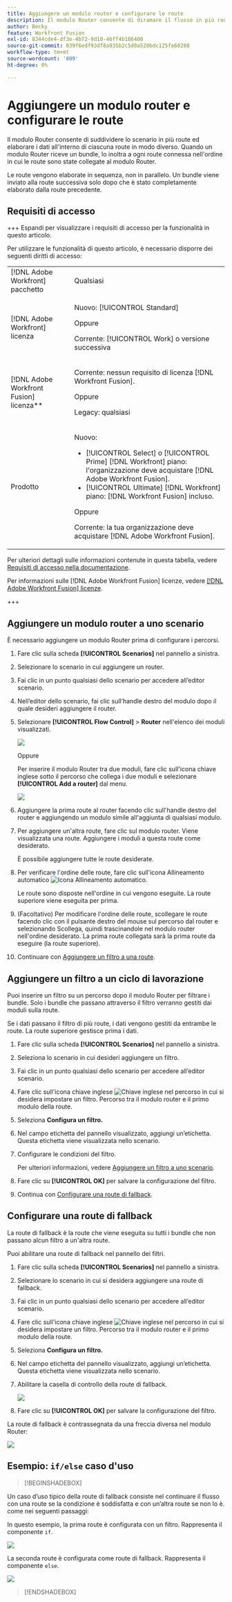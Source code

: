 ```yaml
---
title: Aggiungere un modulo router e configurare le route
description: Il modulo Router consente di diramare il flusso in più route ed elaborare i dati all'interno di ciascuna route in modo diverso. Una volta che un modulo Router riceve un bundle, lo inoltra a ogni route connessa nell'ordine in cui le route sono state collegate al modulo Router.
author: Becky
feature: Workfront Fusion
exl-id: 8344cde4-df3e-4b72-9d10-46ff4b186400
source-git-commit: 839f6edf93df8a935b2c5d0a520bdc125fe60288
workflow-type: tm+mt
source-wordcount: '809'
ht-degree: 0%

---
```


# Aggiungere un modulo router e configurare le route

Il modulo Router consente di suddividere lo scenario in più route ed elaborare i dati all&#39;interno di ciascuna route in modo diverso. Quando un modulo Router riceve un bundle, lo inoltra a ogni route connessa nell&#39;ordine in cui le route sono state collegate al modulo Router.

Le route vengono elaborate in sequenza, non in parallelo. Un bundle viene inviato alla route successiva solo dopo che è stato completamente elaborato dalla route precedente.


## Requisiti di accesso

+++ Espandi per visualizzare i requisiti di accesso per la funzionalità in questo articolo.

Per utilizzare le funzionalità di questo articolo, è necessario disporre dei seguenti diritti di accesso:

<table style="table-layout:auto">
 <col> 
 <col> 
 <tbody> 
  <tr> 
   <td role="rowheader">[!DNL Adobe Workfront] pacchetto</td> 
   <td> <p>Qualsiasi</p> </td> 
  </tr> 
  <tr data-mc-conditions=""> 
   <td role="rowheader">[!DNL Adobe Workfront] licenza</td> 
   <td> <p>Nuovo: [!UICONTROL Standard]</p><p>Oppure</p><p>Corrente: [!UICONTROL Work] o versione successiva</p> </td> 
  </tr> 
  <tr> 
   <td role="rowheader">[!DNL Adobe Workfront Fusion] licenza**</td> 
   <td>
   <p>Corrente: nessun requisito di licenza [!DNL Workfront Fusion].</p>
   <p>Oppure</p>
   <p>Legacy: qualsiasi </p>
   </td> 
  </tr> 
  <tr> 
   <td role="rowheader">Prodotto</td> 
   <td>
   <p>Nuovo:</p> <ul><li>[!UICONTROL Select] o [!UICONTROL Prime] [!DNL Workfront] piano: l'organizzazione deve acquistare [!DNL Adobe Workfront Fusion].</li><li>[!UICONTROL Ultimate] [!DNL Workfront] piano: [!DNL Workfront Fusion] incluso.</li></ul>
   <p>Oppure</p>
   <p>Corrente: la tua organizzazione deve acquistare [!DNL Adobe Workfront Fusion].</p>
   </td> 
  </tr>
 </tbody> 
</table>

Per ulteriori dettagli sulle informazioni contenute in questa tabella, vedere [Requisiti di accesso nella documentazione](/help/workfront-fusion/references/licenses-and-roles/access-level-requirements-in-documentation.md).

Per informazioni sulle [!DNL Adobe Workfront Fusion] licenze, vedere [[!DNL Adobe Workfront Fusion] licenze](/help/workfront-fusion/set-up-and-manage-workfront-fusion/licensing-operations-overview/license-automation-vs-integration.md).

+++

## Aggiungere un modulo router a uno scenario

È necessario aggiungere un modulo Router prima di configurare i percorsi.

1. Fare clic sulla scheda **[!UICONTROL Scenarios]** nel pannello a sinistra.
1. Selezionare lo scenario in cui aggiungere un router.
1. Fai clic in un punto qualsiasi dello scenario per accedere all’editor scenario.
1. Nell’editor dello scenario, fai clic sull’handle destro del modulo dopo il quale desideri aggiungere il router.
1. Selezionare **[!UICONTROL Flow Control]** > **Router** nell&#39;elenco dei moduli visualizzati.

   ![](assets/connect-the-router-350x108.png)

   Oppure

   Per inserire il modulo Router tra due moduli, fare clic sull&#39;icona chiave inglese sotto il percorso che collega i due moduli e selezionare **[!UICONTROL Add a router]** dal menu.

   ![](assets/insert-router-350x191.png)
1. Aggiungere la prima route al router facendo clic sull&#39;handle destro del router e aggiungendo un modulo simile all&#39;aggiunta di qualsiasi modulo.
1. Per aggiungere un&#39;altra route, fare clic sul modulo router. Viene visualizzata una route. Aggiungere i moduli a questa route come desiderato.

   È possibile aggiungere tutte le route desiderate.

1. Per verificare l&#39;ordine delle route, fare clic sull&#39;icona Allineamento automatico ![Icona Allineamento automatico](assets/auto-align.png).

   Le route sono disposte nell&#39;ordine in cui vengono eseguite. La route superiore viene eseguita per prima.

1. (Facoltativo) Per modificare l&#39;ordine delle route, scollegare le route facendo clic con il pulsante destro del mouse sul percorso dal router e selezionando Scollega, quindi trascinandole nel modulo router nell&#39;ordine desiderato. La prima route collegata sarà la prima route da eseguire (la route superiore).

1. Continuare con [Aggiungere un filtro a una route](#add-a-filter-to-a-route).

## Aggiungere un filtro a un ciclo di lavorazione

Puoi inserire un filtro su un percorso dopo il modulo Router per filtrare i bundle. Solo i bundle che passano attraverso il filtro verranno gestiti dai moduli sulla route.

Se i dati passano il filtro di più route, i dati vengono gestiti da entrambe le route. La route superiore gestisce prima i dati.

1. Fare clic sulla scheda **[!UICONTROL Scenarios]** nel pannello a sinistra.
1. Seleziona lo scenario in cui desideri aggiungere un filtro.
1. Fai clic in un punto qualsiasi dello scenario per accedere all’editor scenario.
1. Fare clic sull&#39;icona chiave inglese ![Chiave inglese](assets/wrench-icon.png) nel percorso in cui si desidera impostare un filtro. Percorso tra il modulo router e il primo modulo della route.
1. Seleziona **Configura un filtro.**
1. Nel campo etichetta del pannello visualizzato, aggiungi un’etichetta. Questa etichetta viene visualizzata nello scenario.
1. Configurare le condizioni del filtro.

   Per ulteriori informazioni, vedere [Aggiungere un filtro a uno scenario](/help/workfront-fusion/create-scenarios/add-modules/add-a-filter-to-a-scenario.md).

1. Fare clic su **[!UICONTROL OK]** per salvare la configurazione del filtro.

1. Continua con [Configurare una route di fallback](#configure-a-fallback-route).

## Configurare una route di fallback

La route di fallback è la route che viene eseguita su tutti i bundle che non passano alcun filtro a un&#39;altra route.

Puoi abilitare una route di fallback nel pannello dei filtri.

1. Fare clic sulla scheda **[!UICONTROL Scenarios]** nel pannello a sinistra.
1. Selezionare lo scenario in cui si desidera aggiungere una route di fallback.
1. Fai clic in un punto qualsiasi dello scenario per accedere all’editor scenario.
1. Fare clic sull&#39;icona chiave inglese ![Chiave inglese](assets/wrench-icon.png) nel percorso in cui si desidera impostare un filtro. Percorso tra il modulo router e il primo modulo della route.
1. Seleziona **Configura un filtro.**
1. Nel campo etichetta del pannello visualizzato, aggiungi un’etichetta. Questa etichetta viene visualizzata nello scenario.
1. Abilitare la casella di controllo della route di fallback.

   ![](assets/fallback-route-350x260.png)

1. Fare clic su **[!UICONTROL OK]** per salvare la configurazione del filtro.

La route di fallback è contrassegnata da una freccia diversa nel modulo Router:

![](assets/arrow-sign-in-router-module-350x361.png)

## Esempio: `if/else` caso d&#39;uso

>[!BEGINSHADEBOX]

Un caso d’uso tipico della route di fallback consiste nel continuare il flusso con una route se la condizione è soddisfatta e con un’altra route se non lo è. come nei seguenti passaggi:

In questo esempio, la prima route è configurata con un filtro. Rappresenta il componente `if`.

![](assets/set-up-a-filter-2-350x242.png)

La seconda route è configurata come route di fallback. Rappresenta il componente `else`.

![](assets/enable-fallback-route-option-350x238.png)

>[!ENDSHADEBOX]
